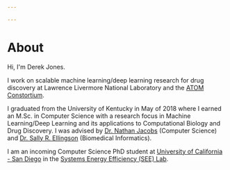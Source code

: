 ```yaml
---

---
```


# About

Hi, I'm Derek Jones. 

I work on scalable machine learning/deep learning research for drug discovery at Lawrence Livermore National Laboratory and the [ATOM Constortium](https://atomscience.org). 

I graduated from the University of Kentucky in May of 2018 where I earned an M.Sc. in Computer Science with a research focus in Machine Learning/Deep Learning and its applications to Computational Biology and Drug Discovery. I was advised by [Dr. Nathan Jacobs](https://www.cs.uky.edu/~jacobs) (Computer Science) and [Dr. Sally R. Ellingson](http://www.sallyrellingson.com/) (Biomedical Informatics). 

I am an incoming Computer Science PhD student at [University of California - San Diego](https://cse.ucsd.edu/) in the [Systems Energy Efficiency (SEE) Lab](http://seelab.ucsd.edu/).

[//]: <> (# Recent News {% assign news_items = site.posts | sort: 'name' %} {% for news in news_items limit: 10 %})
[//]: <> ({{ news.date | date: "%m/%d/%Y: " }} {% if news.link %} {{ news.title | strip_html }} {% elsif news.permalink %} {{ news.title | strip_html }} {% else %} {{ news.title | strip_html }} {% endif %})
[//]: <> ({% endfor %})

